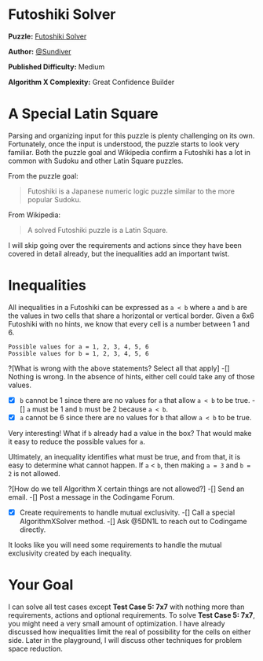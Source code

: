 # Futoshiki Solver

__Puzzle:__ [Futoshiki Solver](https://www.codingame.com/training/medium/futoshiki-solver)

__Author:__ [@Sundiver](https://www.codingame.com/profile/a4d5c1786311a05772d1b2f5dadac78e6102203)

__Published Difficulty:__ Medium

__Algorithm X Complexity:__ Great Confidence Builder

# A Special Latin Square

Parsing and organizing input for this puzzle is plenty challenging on its own. Fortunately, once the input is understood, the puzzle starts to look very familiar. Both the puzzle goal and Wikipedia confirm a Futoshiki has a lot in common with Sudoku and other Latin Square puzzles.

From the puzzle goal:

>Futoshiki is a Japanese numeric logic puzzle similar to the more popular Sudoku.

From Wikipedia:

>A solved Futoshiki puzzle is a Latin Square.

I will skip going over the requirements and actions since they have been covered in detail already, but the inequalities add an important twist.

# Inequalities

All inequalities in a Futoshiki can be expressed as `a < b` where `a` and `b` are the values in two cells that share a horizontal or vertical border. Given a 6x6 Futoshiki with no hints, we know that every cell is a number between 1 and 6.

```
Possible values for a = 1, 2, 3, 4, 5, 6
Possible values for b = 1, 2, 3, 4, 5, 6
```

?[What is wrong with the above statements? Select all that apply]
-[] Nothing is wrong. In the absence of hints, either cell could take any of those values.
-[x] `b` cannot be 1 since there are no values for `a` that allow `a < b` to be true. 
-[] `a` must be 1 and `b` must be 2 because `a < b`.
-[x] `a` cannot be 6 since there are no values for `b` that allow `a < b` to be true. 

Very interesting! What if `b` already had a value in the box? That would make it easy to reduce the possible values for `a`.

Ultimately, an inequality identifies what must be true, and from that, it is easy to determine what cannot happen. If `a` < `b`, then making `a = 3` and `b = 2` is not allowed. 

?[How do we tell Algorithm X certain things are not allowed?]
-[] Send an email.
-[] Post a message in the Codingame Forum. 
-[x] Create requirements to handle mutual exclusivity.
-[] Call a special AlgorithmXSolver method.
-[] Ask @5DN1L to reach out to Codingame directly.

It looks like you will need some requirements to handle the mutual exclusivity created by each inequality.

# Your Goal

I can solve all test cases except __Test Case 5: 7x7__ with nothing more than requirements, actions and optional requirements. To solve __Test Case 5: 7x7__, you might need a very small amount of optimization. I have already discussed how inequalities limit the real of possibility for the cells on either side. Later in the playground, I will discuss other techniques for problem space reduction.
